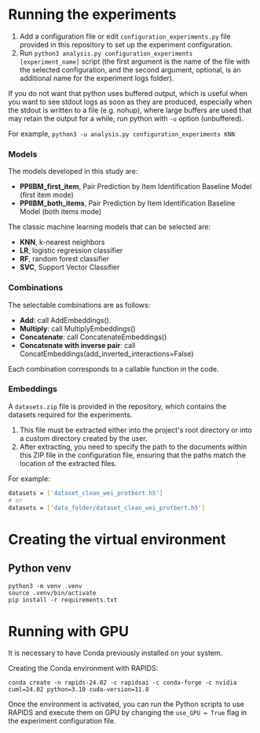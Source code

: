 # Running the experiments

1. Add a configuration file or edit `configuration_experiments.py` file provided in this repository to set up the experiment configuration.
2. Run `python3 analysis.py configuration_experiments [experiment_name]` script (the first argument is the name of the file with the selected configuration, and the second argument, optional, is an additional name for the experiment logs folder).

If you do not want that python uses buffered output, which is useful when you want to see stdout logs as soon as they are produced, especially when the stdout is written to a file (e.g. nohup), where large buffers are used that may retain the output for a while, run python with `-u` option (unbuffered).

For example, `python3 -u analysis.py configuration_experiments KNN`

### Models

The models developed in this study are:
<ul>
  <li><strong>PPIIBM_first_item</strong>, Pair Prediction by Item Identification Baseline Model (first item mode)</li>
  <li><strong>PPIIBM_both_items</strong>, Pair Prediction by Item Identification Baseline Model (both items mode)</li>
</ul> 

The classic machine learning models that can be selected are:
<ul>
  <li><strong>KNN</strong>, k-nearest neighbors</li>
  <li><strong>LR</strong>, logistic regression classifier</li>
  <li><strong>RF</strong>, random forest classifier</li>
  <li><strong>SVC</strong>, Support Vector Classifier</li>
</ul>

### Combinations

The selectable combinations are as follows:
<ul>
  <li><strong>Add</strong>: call AddEmbeddings().</li>
  <li><strong>Multiply</strong>: call MultiplyEmbeddings()</li>
  <li><strong>Concatenate</strong>: call ConcatenateEmbeddings()</li>
  <li><strong>Concatenate with inverse pair</strong>: call ConcatEmbeddings(add_inverted_interactions=False)</li>
</ul>

Each combination corresponds to a callable function in the code.

### Embeddings

A `datasets.zip` file is provided in the repository, which contains the datasets required for the experiments. 
1. This file must be extracted either into the project's root directory or into a custom directory created by the user. 
2. After extracting, you need to specify the path to the documents within this ZIP file in the configuration file, ensuring that the paths match the location of the extracted files.

For example:  
```bash
datasets = ['dataset_clean_wei_protbert.h5']
# or
datasets = ['data_folder/dataset_clean_wei_protbert.h5']
```

# Creating the virtual environment

## Python venv

```
python3 -m venv .venv
source .venv/bin/activate
pip install -r requirements.txt
```

# Running with GPU
It is necessary to have Conda previously installed on your system.

Creating the Conda environment with RAPIDS:

```
conda create -n rapids-24.02 -c rapidsai -c conda-forge -c nvidia cuml=24.02 python=3.10 cuda-version=11.8
```

Once the environment is activated, you can run the Python scripts to use RAPIDS and execute them on GPU by changing the `use_GPU = True` flag in the experiment configuration file.

